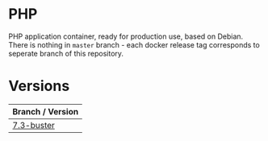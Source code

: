 # PHP

PHP application container, ready for production use, based on Debian.
There is nothing in `master` branch - each docker release tag corresponds to seperate branch of this repository.

# Versions

| Branch / Version |
| ------------- |
| [7.3-buster](tree/7.3-buster) |
